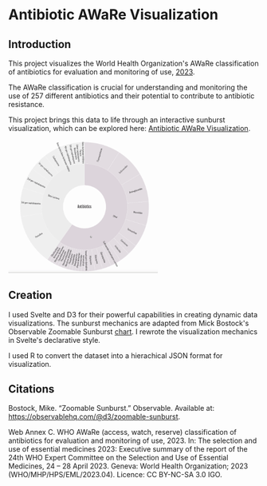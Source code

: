 # Antibiotic AWaRe Visualization

## Introduction

This project visualizes the World Health Organization's AWaRe classification of antibiotics for evaluation and monitoring of use, [2023](https://www.who.int/publications/i/item/WHO-MHP-HPS-EML-2023.04). 

The AWaRe classification is crucial for understanding and monitoring the use of 257 different antibiotics and their potential to contribute to antibiotic resistance. 

This project brings this data to life through an interactive sunburst visualization, which can be explored here: [Antibiotic AWaRe Visualization](https://rorywhite200.github.io/antibiotic-aware-viz/).

<img src="https://github.com/rorywhite200/antibiotic-aware-viz/blob/main/example.gif" width="300"/>

## Creation

I used Svelte and D3 for their powerful capabilities in creating dynamic data visualizations. The sunburst mechanics are adapted from Mick Bostock's Observable Zoomable Sunburst [chart](https://observablehq.com/@d3/zoomable-sunburst). I rewrote the visualization mechanics in Svelte's declarative style.

I used R to convert the dataset into a hierachical JSON format for visualization.

## Citations

Bostock, Mike. “Zoomable Sunburst.” Observable. Available at: https://observablehq.com/@d3/zoomable-sunburst.

Web Annex C. WHO AWaRe (access, watch, reserve) classification of antibiotics for evaluation and monitoring of use, 2023. In: The selection and use of essential medicines 2023: Executive summary of the report of the 24th WHO Expert Committee on the Selection and Use of Essential Medicines, 24 – 28 April 2023. Geneva: World Health Organization; 2023 (WHO/MHP/HPS/EML/2023.04). Licence: CC BY-NC-SA 3.0 IGO.

